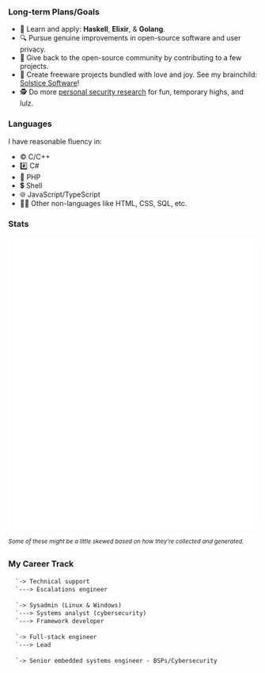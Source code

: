 ### Long-term Plans/Goals

- 🌱 Learn and apply: **Haskell**, **Elixir**, & **Golang**.
- 🔍 Pursue genuine improvements in open-source software and user privacy.
- 👯 Give back to the open-source community by contributing to a few projects.
- 💓 Create freeware projects bundled with love and joy. See my brainchild: [Solstice Software](https://github.com/Solstice-Software)!
- 🕵️ Do more [personal security research](https://xmit.xyz/security/) for fun, temporary highs, and lulz.


### Languages
I have reasonable fluency in:
- ©️ C/C++
- #️⃣ C#
- 🐘 PHP
- 💲 Shell
- 🌐 JavaScript/TypeScript
- 🤷‍♂️ Other non-languages like HTML, CSS, SQL, etc.


### Stats
![My Stats](https://raw.githubusercontent.com/NotsoanoNimus/github-stats/master/generated/overview.svg#gh-dark-mode-only)
![My Languages](https://raw.githubusercontent.com/NotsoanoNimus/github-stats/master/generated/languages.svg#gh-dark-mode-only)

<sup>_Some of these might be a little skewed based on how they're collected and generated._</sup>


### My Career Track
```
  `-> Technical support
  `---> Escalations engineer

  `-> Sysadmin (Linux & Windows)
  `---> Systems analyst (cybersecurity)
  `---> Framework developer

  `-> Full-stack engineer
  `---> Lead

  `-> Senior embedded systems engineer - BSPs/Cybersecurity
```
